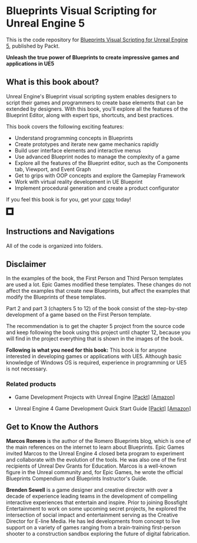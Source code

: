 # Blueprints Visual Scripting for Unreal Engine 5

<a href="https://www.packtpub.com/product/blueprints-visual-scripting-for-unreal-engine-5-third-edition/9781801811583"><img src="https://content.packt.com/B17877/cover_image_small.jpg" alt="" height="256px" align="right"></a>

This is the code repository for [Blueprints Visual Scripting for Unreal Engine 5](https://www.packtpub.com/product/blueprints-visual-scripting-for-unreal-engine-5-third-edition/9781801811583), published by Packt.

**Unleash the true power of Blueprints to create impressive games and applications in UE5**

## What is this book about?
Unreal Engine's Blueprint visual scripting system enables designers to script their games and programmers to create base elements that can be extended by designers. With this book, you'll explore all the features of the Blueprint Editor, along with expert tips, shortcuts, and best practices.

This book covers the following exciting features:
* Understand programming concepts in Blueprints
* Create prototypes and iterate new game mechanics rapidly
* Build user interface elements and interactive menus
* Use advanced Blueprint nodes to manage the complexity of a game
* Explore all the features of the Blueprint editor, such as the Components tab, Viewport, and Event Graph
* Get to grips with OOP concepts and explore the Gameplay Framework
* Work with virtual reality development in UE Blueprint
* Implement procedural generation and create a product configurator

If you feel this book is for you, get your [copy](https://www.amazon.com/dp/180181158X) today!

<a href="https://www.packtpub.com/?utm_source=github&utm_medium=banner&utm_campaign=GitHubBanner"><img src="https://raw.githubusercontent.com/PacktPublishing/GitHub/master/GitHub.png" 
alt="https://www.packtpub.com/" border="5" /></a>

## Instructions and Navigations
All of the code is organized into folders. 

## Disclaimer
In the examples of the book, the First Person and Third Person templates are used a lot. Epic Games modified these templates. These changes do not affect the examples that create new Blueprints, but affect the examples that modify the Blueprints of these templates.

Part 2 and part 3 (chapters 5 to 12) of the book consist of the step-by-step development of a game based on the First Person template.

The recommendation is to get the chapter 5 project from the source code and keep following the book using this project until chapter 12, because you will find in the project everything that is shown in the images of the book.



**Following is what you need for this book:**
This book is for anyone interested in developing games or applications with UE5. Although basic knowledge of Windows OS is required, experience in programming or UE5 is not necessary.


### Related products
* Game Development Projects with Unreal Engine [[Packt]](https://www.packtpub.com/product/game-development-projects-with-unreal-engine/9781800209220) [[Amazon]](https://www.amazon.com/dp/1800209223)

* Unreal Engine 4 Game Development Quick Start Guide [[Packt]](https://www.packtpub.com/product/unreal-engine-4-game-development-quick-start-guide/9781789950687) [[Amazon]](https://www.amazon.com/dp/1789950686)


## Get to Know the Authors
**Marcos Romero**
is the author of the Romero Blueprints blog, which is one of the main references on the internet to learn about Blueprints. Epic Games invited Marcos to the Unreal Engine 4 closed beta program to experiment and collaborate with the evolution of the tools. He was also one of the first recipients of Unreal Dev Grants for Education. Marcos is a well-known figure in the Unreal community and, for Epic Games, he wrote the official Blueprints Compendium and Blueprints Instructor's Guide.

**Brenden Sewell**
is a game designer and creative director with over a decade of experience leading teams in the development of compelling interactive experiences that entertain and inspire. Prior to joining Bossfight Entertainment to work on some upcoming secret projects, he explored the intersection of social impact and entertainment serving as the Creative Director for E-line Media. He has led developments from concept to live support on a variety of games ranging from a brain-training first-person shooter to a construction sandbox exploring the future of digital fabrication.
